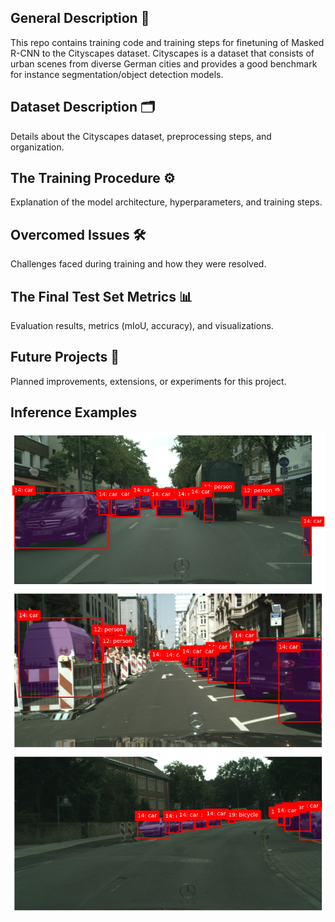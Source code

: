 ## General Description 📝
This repo contains training code and training steps for finetuning of Masked R-CNN to the Cityscapes dataset. Cityscapes is a dataset that consists of urban scenes from diverse German cities and provides a good benchmark for instance segmentation/object detection models. 

## Dataset Description 🗂️
Details about the Cityscapes dataset, preprocessing steps, and organization.

## The Training Procedure ⚙️
Explanation of the model architecture, hyperparameters, and training steps.

## Overcomed Issues 🛠️
Challenges faced during training and how they were resolved.

## The Final Test Set Metrics 📊
Evaluation results, metrics (mIoU, accuracy), and visualizations.

## Future Projects 🚀
Planned improvements, extensions, or experiments for this project.



## Inference Examples
![Alt text](inference_examples/inf1.png)
![Alt text](inference_examples/inf2.png)
![Alt text](inference_examples/inf3.png)








